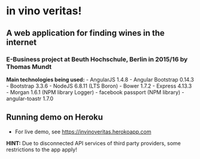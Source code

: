 # in vino veritas!
## A web application for finding wines in the internet
### E-Business project at Beuth Hochschule, Berlin in 2015/16 by Thomas Mundt 

<p>
 <strong>Main technologies being used:</strong>
 - AngularJS 1.4.8
 - Angular Bootstrap 0.14.3
 - Bootstrap 3.3.6
 - NodeJS 6.8.11 (LTS Boron)
 - Bower 1.7.2
 - Express 4.13.3
 - Morgan 1.6.1 (NPM library Logger)
 - facebook passport (NPM library)
 - angular-toastr 1.7.0


## Running demo on Heroku
- For live demo, see https://invinoveritas.herokoapp.com

<strong>HINT:</strong> Due to disconnected API services of third party providers, some restrictions to the app apply!
</p>


